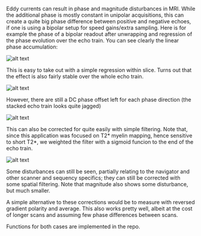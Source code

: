 Eddy currents can result in phase and magnitude disturbances in MRI. While the additional phase is mostly constant in unipolar acquisitions, this can create a quite big phase difference between positive and negative echoes, if one is using a bipolar setup for speed gains/extra sampling. Here is for example the phase of a bipolar readout after unwrapping and regression of the phase evolution over the echo train. You can see clearly the linear phase accumulation:

![alt text](https://github.com/npriov/bipolar_readouts_correction/blob/master/raw_phase.png?raw=true)

This is easy to take out with a simple regression within slice. Turns out that the effect is also fairly stable over the whole echo train.

![alt text](https://github.com/npriov/bipolar_readouts_correction/blob/master/regr_phase.png?raw=true)

However, there are still a DC phase offset left for each phase direction (the stacked echo train looks quite jagged)

![alt text](https://github.com/npriov/bipolar_readouts_correction/blob/master/raw_phasete.png?raw=true)

This can also be corrected for quite easily with simple filtering. Note that, since this application was focused on T2* myelin mapping, hence sensitive to short T2*, we weighted the filter with a sigmoid funcion to the end of the echo train.

![alt text](https://github.com/npriov/bipolar_readouts_correction/blob/master/prcoc_phase.png?raw=true)

Some disturbances can still be seen, partially relating to the navigator and other scanner and sequency specifics; they can still be corrected with some spatial filtering. 
Note that magnitude also shows some disturbance, but much smaller.

A simple alternative to these corrections would be to measure with reversed gradient polarity and average. This also works pretty well, albeit at the cost of longer scans and assuming few phase differences between scans. 

Functions for both cases are implemented in the repo.

